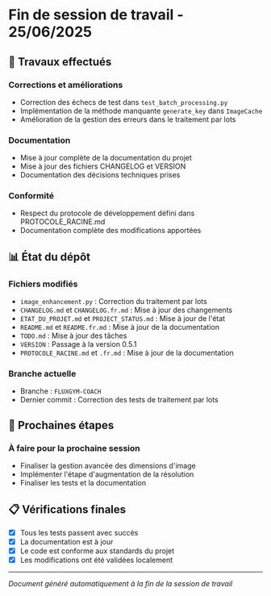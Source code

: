 # Fin de session de travail - 25/06/2025

## 📝 Travaux effectués

### Corrections et améliorations
- Correction des échecs de test dans `test_batch_processing.py`
- Implémentation de la méthode manquante `generate_key` dans `ImageCache`
- Amélioration de la gestion des erreurs dans le traitement par lots

### Documentation
- Mise à jour complète de la documentation du projet
- Mise à jour des fichiers CHANGELOG et VERSION
- Documentation des décisions techniques prises

### Conformité
- Respect du protocole de développement défini dans PROTOCOLE_RACINE.md
- Documentation complète des modifications apportées

## 📊 État du dépôt

### Fichiers modifiés
- `image_enhancement.py` : Correction du traitement par lots
- `CHANGELOG.md` et `CHANGELOG.fr.md` : Mise à jour des changements
- `ETAT_DU_PROJET.md` et `PROJECT_STATUS.md` : Mise à jour de l'état
- `README.md` et `README.fr.md` : Mise à jour de la documentation
- `TODO.md` : Mise à jour des tâches
- `VERSION` : Passage à la version 0.5.1
- `PROTOCOLE_RACINE.md` et `.fr.md` : Mise à jour de la documentation

### Branche actuelle
- Branche : `FLUXGYM-COACH`
- Dernier commit : Correction des tests de traitement par lots

## 🔄 Prochaines étapes

### À faire pour la prochaine session
- Finaliser la gestion avancée des dimensions d'image
- Implémenter l'étape d'augmentation de la résolution
- Finaliser les tests et la documentation

## 📋 Vérifications finales
- [x] Tous les tests passent avec succès
- [x] La documentation est à jour
- [x] Le code est conforme aux standards du projet
- [x] Les modifications ont été validées localement

---
*Document généré automatiquement à la fin de la session de travail*
